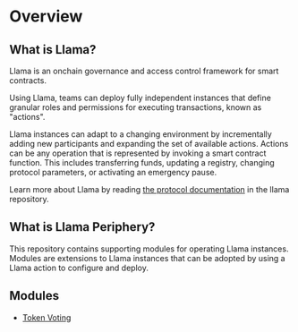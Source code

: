 # Overview

## What is Llama?

Llama is an onchain governance and access control framework for smart contracts.

Using Llama, teams can deploy fully independent instances that define granular roles and permissions for executing transactions, known as "actions". 

Llama instances can adapt to a changing environment by incrementally adding new participants and expanding the set of available actions. Actions can be any operation that is represented by invoking a smart contract function. This includes transferring funds, updating a registry, changing protocol parameters, or activating an emergency pause.

Learn more about Llama by reading [the protocol documentation](https://github.com/llamaxyz/llama/tree/main/docs) in the llama repository.

## What is Llama Periphery?

This repository contains supporting modules for operating Llama instances. Modules are extensions to Llama instances that can be adopted by using a Llama action to configure and deploy.

## Modules

- [Token Voting](/docs/token-voting/README.md)